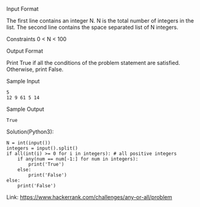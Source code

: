 Input Format

The first line contains an integer N. N is the total number of integers in the list.
The second line contains the space separated list of N integers.

Constraints
0 < N < 100

Output Format

Print True if all the conditions of the problem statement are satisfied. Otherwise, print False.

Sample Input
```
5
12 9 61 5 14 
```
Sample Output
```
True
```
Solution(Python3):
```
N = int(input())
integers = input().split()
if all(int(i) >= 0 for i in integers): # all positive integers
    if any(num == num[-1:] for num in integers):
        print('True')
    else:
        print('False')
else:
    print('False')
```
Link: https://www.hackerrank.com/challenges/any-or-all/problem
